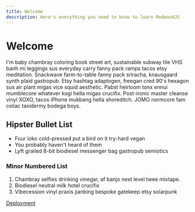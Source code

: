 ```yaml
---
title: Welcome
description: Here's everything you need to know to learn RedwoodJS
---
```


# Welcome

I'm baby chambray coloring book street art, sustainable subway tile VHS banh mi leggings sus everyday carry fanny pack ramps tacos etsy meditation. Snackwave farm-to-table fanny pack sriracha, knausgaard synth plaid gastropub. Etsy hashtag adaptogen, freegan cred 90's hexagon sus air plant migas vice squid aesthetic. Pabst heirloom tonx ennui mumblecore whatever kogi hella migas crucifix. Post-ironic master cleanse vinyl XOXO, tacos iPhone mukbang hella shoreditch. JOMO normcore fam celiac taxidermy bodega boys.

## Hipster Bullet List

- Four loko cold-pressed put a bird on it try-hard vegan
- You probably haven't heard of them
- Lyft grailed 8-bit biodiesel messenger bag gastropub semiotics

### Minor Numbered List

1. Chambray selfies drinking vinegar, af banjo next level twee mixtape.
2. Biodiesel neutral milk hotel crucifix
3. Vibecession vinyl praxis jianbing bespoke gatekeep etsy solarpunk

[Deployment](/docs/deployment)
